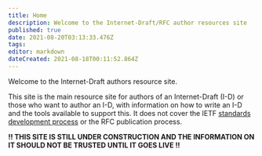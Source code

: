 ```yaml
---
title: Home
description: Welcome to the Internet-Draft/RFC author resources site
published: true
date: 2021-08-20T03:13:33.476Z
tags: 
editor: markdown
dateCreated: 2021-08-18T00:11:52.864Z
---
```


Welcome to the Internet-Draft authors resource site.

This site is the main resource site for authors of an Internet-Draft (I-D) or those who want to author an I-D, with information on how to write an I-D and the tools available to support this.  It does not cover the IETF [standards development process](https://www.ietf.org/standards/process/) or the RFC publication process.

**!! THIS SITE IS STILL UNDER CONSTRUCTION AND THE INFORMATION ON IT SHOULD NOT BE TRUSTED UNTIL IT GOES LIVE !!**